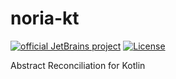 # noria-kt

[![official JetBrains project](http://jb.gg/badges/official.svg)](https://confluence.jetbrains.com/display/ALL/JetBrains+on+GitHub)
[![License](https://img.shields.io/badge/License-Apache%202.0-blue.svg)](http://www.apache.org/licenses/LICENSE-2.0.html)

Abstract Reconciliation for Kotlin

